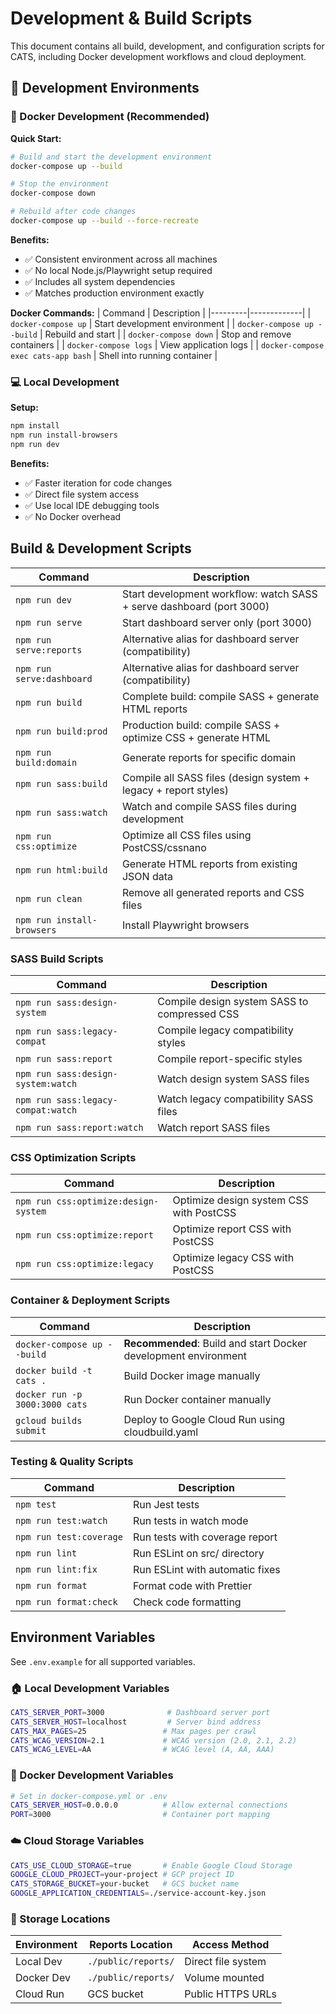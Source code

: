 # Development & Build Scripts

This document contains all build, development, and configuration scripts for
CATS, including Docker development workflows and cloud deployment.

## 🚀 Development Environments

### 🐳 Docker Development (Recommended)

**Quick Start:**
```bash
# Build and start the development environment
docker-compose up --build

# Stop the environment
docker-compose down

# Rebuild after code changes
docker-compose up --build --force-recreate
```

**Benefits:**
- ✅ Consistent environment across all machines
- ✅ No local Node.js/Playwright setup required
- ✅ Includes all system dependencies
- ✅ Matches production environment exactly

**Docker Commands:**
| Command | Description |
|---------|-------------|
| `docker-compose up` | Start development environment |
| `docker-compose up --build` | Rebuild and start |
| `docker-compose down` | Stop and remove containers |
| `docker-compose logs` | View application logs |
| `docker-compose exec cats-app bash` | Shell into running container |

### 💻 Local Development

**Setup:**
```bash
npm install
npm run install-browsers
npm run dev
```

**Benefits:**
- ✅ Faster iteration for code changes
- ✅ Direct file system access
- ✅ Use local IDE debugging tools
- ✅ No Docker overhead

## Build & Development Scripts

| Command                    | Description                                                          |
| -------------------------- | -------------------------------------------------------------------- |
| `npm run dev`              | Start development workflow: watch SASS + serve dashboard (port 3000) |
| `npm run serve`            | Start dashboard server only (port 3000)                              |
| `npm run serve:reports`    | Alternative alias for dashboard server (compatibility)               |
| `npm run serve:dashboard`  | Alternative alias for dashboard server (compatibility)               |
| `npm run build`            | Complete build: compile SASS + generate HTML reports                 |
| `npm run build:prod`       | Production build: compile SASS + optimize CSS + generate HTML        |
| `npm run build:domain`     | Generate reports for specific domain                                 |
| `npm run sass:build`       | Compile all SASS files (design system + legacy + report styles)      |
| `npm run sass:watch`       | Watch and compile SASS files during development                      |
| `npm run css:optimize`     | Optimize all CSS files using PostCSS/cssnano                         |
| `npm run html:build`       | Generate HTML reports from existing JSON data                        |
| `npm run clean`            | Remove all generated reports and CSS files                           |
| `npm run install-browsers` | Install Playwright browsers                                          |

### SASS Build Scripts

| Command                            | Description                                  |
| ---------------------------------- | -------------------------------------------- |
| `npm run sass:design-system`       | Compile design system SASS to compressed CSS |
| `npm run sass:legacy-compat`       | Compile legacy compatibility styles          |
| `npm run sass:report`              | Compile report-specific styles               |
| `npm run sass:design-system:watch` | Watch design system SASS files               |
| `npm run sass:legacy-compat:watch` | Watch legacy compatibility SASS files        |
| `npm run sass:report:watch`        | Watch report SASS files                      |

### CSS Optimization Scripts

| Command                              | Description                             |
| ------------------------------------ | --------------------------------------- |
| `npm run css:optimize:design-system` | Optimize design system CSS with PostCSS |
| `npm run css:optimize:report`        | Optimize report CSS with PostCSS        |
| `npm run css:optimize:legacy`        | Optimize legacy CSS with PostCSS        |

### Container & Deployment Scripts

| Command | Description |
|---------|-------------|
| `docker-compose up --build` | **Recommended**: Build and start Docker development environment |
| `docker build -t cats .` | Build Docker image manually |
| `docker run -p 3000:3000 cats` | Run Docker container manually |
| `gcloud builds submit` | Deploy to Google Cloud Run using cloudbuild.yaml |

### Testing & Quality Scripts

| Command | Description |
|---------|-------------|
| `npm test` | Run Jest tests |
| `npm run test:watch` | Run tests in watch mode |
| `npm run test:coverage` | Run tests with coverage report |
| `npm run lint` | Run ESLint on src/ directory |
| `npm run lint:fix` | Run ESLint with automatic fixes |
| `npm run format` | Format code with Prettier |
| `npm run format:check` | Check code formatting |

## Environment Variables

See `.env.example` for all supported variables.

### 🏠 Local Development Variables
```bash
CATS_SERVER_PORT=3000              # Dashboard server port
CATS_SERVER_HOST=localhost         # Server bind address
CATS_MAX_PAGES=25                 # Max pages per crawl
CATS_WCAG_VERSION=2.1             # WCAG version (2.0, 2.1, 2.2)
CATS_WCAG_LEVEL=AA                # WCAG level (A, AA, AAA)
```

### 🐳 Docker Development Variables
```bash
# Set in docker-compose.yml or .env
CATS_SERVER_HOST=0.0.0.0          # Allow external connections
PORT=3000                         # Container port mapping
```

### ☁️ Cloud Storage Variables
```bash
CATS_USE_CLOUD_STORAGE=true       # Enable Google Cloud Storage
GOOGLE_CLOUD_PROJECT=your-project # GCP project ID
CATS_STORAGE_BUCKET=your-bucket   # GCS bucket name
GOOGLE_APPLICATION_CREDENTIALS=./service-account-key.json
```

### 🔧 Storage Locations
| Environment | Reports Location | Access Method |
|-------------|------------------|---------------|
| Local Dev | `./public/reports/` | Direct file system |
| Docker Dev | `./public/reports/` | Volume mounted |
| Cloud Run | GCS bucket | Public HTTPS URLs |
